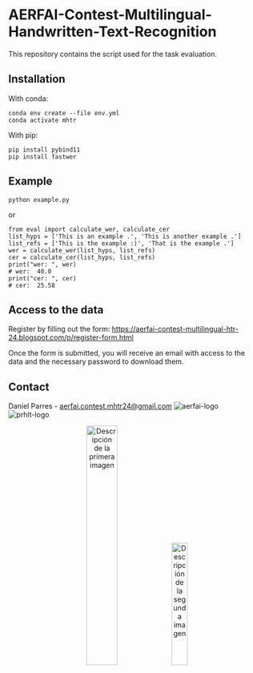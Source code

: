 # AERFAI-Contest-Multilingual-Handwritten-Text-Recognition 
This repository contains the script used for the task evaluation.

## Installation

With conda:

```
conda env create --file env.yml
conda activate mhtr
```

With pip:
```
pip install pybind11
pip install fastwer
```

## Example

```
python example.py
```
or
```
from eval import calculate_wer, calculate_cer
list_hyps = ['This is an example .', 'This is another example .']
list_refs = ['This is the example :)', 'That is the example .']
wer = calculate_wer(list_hyps, list_refs)
cer = calculate_cer(list_hyps, list_refs)
print("wer: ", wer)
# wer:  40.0
print("cer: ", cer)
# cer:  25.58
```
## Access to the data
Register by filling out the form: https://aerfai-contest-multilingual-htr-24.blogspot.com/p/register-form.html 

Once the form is submitted, you will receive an email with access to the data and the necessary password to download them.

## Contact

Daniel Parres - aerfai.contest.mhtr24@gmail.com
![aerfai-logo]()
![prhlt-logo]()

<p align="center">
  <img src="https://github.com/dparres/AERFAI-Contest-Multilingual-Handwritten-Text-Recognition/assets/114649578/4b6bfd22-3e5a-478e-878c-2a6487234b29" alt="Descripción de la primera imagen" width="35%" />
  <img src="https://github.com/dparres/AERFAI-Contest-Multilingual-Handwritten-Text-Recognition/assets/114649578/b4d80375-ec95-47d1-aeb8-7fc2b9abc90e" alt="Descripción de la segunda imagen" width="25%" />
</p>
